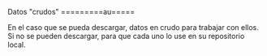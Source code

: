 Datos "crudos"
=========au=====

En el caso que se pueda descargar, datos en crudo para trabajar con
ellos. Si no se pueden descargar, para que cada uno lo use en su
repositorio local. 